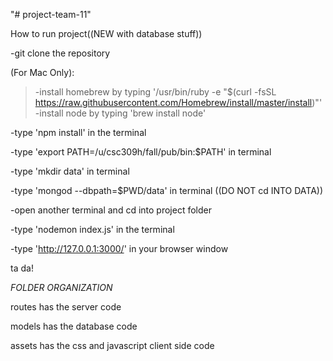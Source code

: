 "# project-team-11" 

How to run project((NEW with database stuff))

-git clone the repository

(For Mac Only):
>-install homebrew by typing '/usr/bin/ruby -e "$(curl -fsSL https://raw.githubusercontent.com/Homebrew/install/master/install)"'
>-install node by typing 'brew install node'


-type 'npm install' in the terminal

-type 'export PATH=/u/csc309h/fall/pub/bin:$PATH' in terminal

-type 'mkdir data' in terminal 

-type 'mongod --dbpath=$PWD/data' in terminal ((DO NOT cd INTO DATA))

-open another terminal and cd into project folder

-type 'nodemon index.js' in the terminal

-type 'http://127.0.0.1:3000/' in your browser window


ta da!




*FOLDER ORGANIZATION*

routes has the server code

models has the database code

assets has the css and javascript client side code
